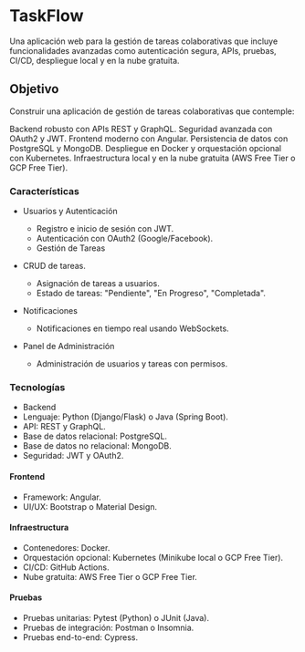 # TaskFlow
Una aplicación web para la gestión de tareas colaborativas que incluye funcionalidades avanzadas como autenticación segura, APIs, pruebas, CI/CD, despliegue local y en la nube gratuita.

## Objetivo
Construir una aplicación de gestión de tareas colaborativas que contemple:

Backend robusto con APIs REST y GraphQL.
Seguridad avanzada con OAuth2 y JWT.
Frontend moderno con Angular.
Persistencia de datos con PostgreSQL y MongoDB.
Despliegue en Docker y orquestación opcional con Kubernetes.
Infraestructura local y en la nube gratuita (AWS Free Tier o GCP Free Tier).

### Características
- Usuarios y Autenticación

  - Registro e inicio de sesión con JWT.
  - Autenticación con OAuth2 (Google/Facebook).
  - Gestión de Tareas

- CRUD de tareas.
  - Asignación de tareas a usuarios.
  - Estado de tareas: "Pendiente", "En Progreso", "Completada".

- Notificaciones
  - Notificaciones en tiempo real usando WebSockets.

- Panel de Administración
  - Administración de usuarios y tareas con permisos.

### Tecnologías
- Backend
- Lenguaje: Python (Django/Flask) o Java (Spring Boot).
- API: REST y GraphQL.
- Base de datos relacional: PostgreSQL.
- Base de datos no relacional: MongoDB.
- Seguridad: JWT y OAuth2.

#### Frontend
- Framework: Angular.
- UI/UX: Bootstrap o Material Design.

#### Infraestructura
- Contenedores: Docker.
- Orquestación opcional: Kubernetes (Minikube local o GCP Free Tier).
- CI/CD: GitHub Actions.
- Nube gratuita: AWS Free Tier o GCP Free Tier.

#### Pruebas
- Pruebas unitarias: Pytest (Python) o JUnit (Java).
- Pruebas de integración: Postman o Insomnia.
- Pruebas end-to-end: Cypress.
